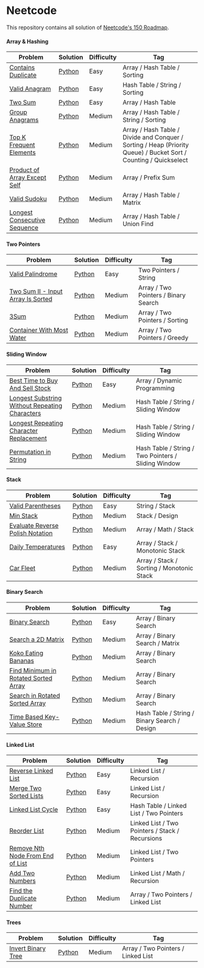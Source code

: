 # Neetcode

This repository contains all solution of [Neetcode's 150 Roadmap](https://neetcode.io/roadmap/).

#### Array & Hashing
| Problem | Solution | Difficulty | Tag |
| - | - | - | - |
| [Contains Duplicate](https://leetcode.com/problems/contains-duplicate/) | [Python](https://github.com/craftzmask/neetcode/blob/main/array_hashing/contains_duplicate.py) | Easy | Array / Hash Table / Sorting |
| [Valid Anagram](https://leetcode.com/problems/valid-anagram/) | [Python](https://github.com/craftzmask/neetcode/blob/main/array_hashing/valid_anagram.py) | Easy | Hash Table / String / Sorting |
| [Two Sum](https://leetcode.com/problems/two-sum/) | [Python](https://github.com/craftzmask/neetcode/blob/main/array_hashing/two_sum.py) | Easy | Array / Hash Table |
| [Group Anagrams](https://leetcode.com/problems/group-anagrams/) | [Python](https://github.com/craftzmask/neetcode/blob/main/array_hashing/group_anagrams.py) | Medium | Array / Hash Table / String / Sorting |
| [Top K Frequent Elements](https://leetcode.com/problems/top-k-frequent-elements/) | [Python](https://github.com/craftzmask/neetcode/blob/main/array_hashing/top_k_frequent_elements.py) | Medium | Array / Hash Table / Divide and Conquer / Sorting / Heap (Priority Queue) / Bucket Sort / Counting / Quickselect |
| [Product of Array Except Self](https://leetcode.com/problems/product-of-array-except-self/) | [Python](https://github.com/craftzmask/neetcode/blob/main/array_hashing/product_of_array_except_self.py) | Medium | Array / Prefix Sum |
| [Valid Sudoku](https://leetcode.com/problems/valid-sudoku/) | [Python](https://github.com/craftzmask/neetcode/blob/main/array_hashing/valid_sudoku.py) | Medium | Array / Hash Table / Matrix |
| [Longest Consecutive Sequence](https://leetcode.com/problems/longest-consecutive-sequence/) | [Python](https://github.com/craftzmask/neetcode/blob/main/array_hashing/longest_consecutive_sequence.py) | Medium | Array / Hash Table / Union Find |

#### Two Pointers
| Problem | Solution | Difficulty | Tag |
| - | - | - | - |
| [Valid Palindrome](https://leetcode.com/problems/valid-palindrome/) | [Python](https://github.com/craftzmask/neetcode/blob/main/two_pointers/valid_palindrome.py) | Easy | Two Pointers / String |
| [Two Sum II - Input Array Is Sorted](https://leetcode.com/problems/two-sum-ii-input-array-is-sorted/) | [Python](https://github.com/craftzmask/neetcode/blob/main/two_pointers/two_sum_ii_input_array_is_sorted.py) | Medium | Array / Two Pointers / Binary Search |
| [3Sum](https://leetcode.com/problems/3sum/) | [Python](https://github.com/craftzmask/neetcode/blob/main/two_pointers/3_sum.py) | Medium | Array / Two Pointers / Sorting |
| [Container With Most Water](https://leetcode.com/problems/container-with-most-water/) | [Python](https://github.com/craftzmask/neetcode/blob/main/two_pointers/container_with_most_water.py) | Medium | Array / Two Pointers / Greedy |

#### Sliding Window
| Problem | Solution | Difficulty | Tag |
| - | - | - | - |
| [Best Time to Buy And Sell Stock](https://leetcode.com/problems/best-time-to-buy-and-sell-stock/) | [Python](https://github.com/craftzmask/neetcode/blob/main/sliding_window/best_time_to_buy_and_sell_stock.py) | Easy | Array / Dynamic Programming |
| [Longest Substring Without Repeating Characters](https://leetcode.com/problems/longest-substring-without-repeating-characters/) | [Python](https://github.com/craftzmask/neetcode/blob/main/sliding_window/longest_substring_without_repeating_characters.py) | Medium | Hash Table / String / Sliding Window |
| [Longest Repeating Character Replacement](https://leetcode.com/problems/longest-repeating-character-replacement/) | [Python](https://github.com/craftzmask/neetcode/blob/main/sliding_window/longest_repeating_character_replacement.py) | Medium | Hash Table / String / Sliding Window |
| [Permutation in String](https://leetcode.com/problems/permutation-in-string/) | [Python](https://github.com/craftzmask/neetcode/blob/main/sliding_window/permutation_in_string.py) | Medium | Hash Table / String / Two Pointers / Sliding Window |

#### Stack
| Problem | Solution | Difficulty | Tag |
| - | - | - | - |
| [Valid Parentheses](https://leetcode.com/problems/valid-parentheses/) | [Python](https://github.com/craftzmask/neetcode/blob/main/stack/valid_parentheses.py) | Easy | String / Stack |
| [Min Stack](https://leetcode.com/problems/min-stack/) | [Python](https://github.com/craftzmask/neetcode/blob/main/stack/min_stack.py) | Medium | Stack / Design |
| [Evaluate Reverse Polish Notation](https://leetcode.com/problems/evaluate-reverse-polish-notation/) | [Python](https://github.com/craftzmask/neetcode/blob/main/stack/evaluate_reverse_polish_notation.py) | Medium | Array / Math / Stack |
| [Daily Temperatures](https://leetcode.com/problems/daily-temperatures/) | [Python](https://github.com/craftzmask/neetcode/blob/main/stack/daily_temperatures.py) | Easy | Array / Stack / Monotonic Stack |
| [Car Fleet](https://leetcode.com/problems/car-fleet/) | [Python](https://github.com/craftzmask/neetcode/blob/main/stack/car_fleet.py) | Medium | Array / Stack / Sorting / Monotonic Stack |

#### Binary Search
| Problem | Solution | Difficulty | Tag |
| - | - | - | - |
| [Binary Search](https://leetcode.com/problems/binary-search/) | [Python](https://github.com/craftzmask/neetcode/blob/main/binary_search/binary_search.py) | Easy | Array / Binary Search |
| [Search a 2D Matrix](https://leetcode.com/problems/search-a-2d-matrix/) | [Python](https://github.com/craftzmask/neetcode/blob/main/binary_search/search_a_2d_matrix.py) | Medium | Array / Binary Search / Matrix |
| [Koko Eating Bananas](https://leetcode.com/problems/koko-eating-bananas/) | [Python](https://github.com/craftzmask/neetcode/blob/main/binary_search/koko_eating_bananas.py) | Medium | Array / Binary Search |
| [Find Minimum in Rotated Sorted Array](https://leetcode.com/problems/find-minimum-in-rotated-sorted-array/) | [Python](https://github.com/craftzmask/neetcode/blob/main/binary_search/find_minimum_in_rotated_sorted_array.py) | Medium | Array / Binary Search |
| [Search in Rotated Sorted Array](https://leetcode.com/problems/search-in-rotated-sorted-array/) | [Python](https://github.com/craftzmask/neetcode/blob/main/binary_search/search_in_rotated_sorted_array.py) | Medium | Array / Binary Search |
| [Time Based Key-Value Store](https://leetcode.com/problems/time-based-key-value-store/) | [Python](https://github.com/craftzmask/neetcode/blob/main/binary_search/time_based_key_value_store.py) | Medium | Hash Table / String / Binary Search / Design |

#### Linked List
| Problem | Solution | Difficulty | Tag |
| - | - | - | - |
| [Reverse Linked List](https://leetcode.com/problems/reverse-linked-list/) | [Python](https://github.com/craftzmask/neetcode/blob/main/linked_list/reverse_linked_list.py) | Easy | Linked List / Recursion |
| [Merge Two Sorted Lists](https://leetcode.com/problems/merge-two-sorted-lists/) | [Python](https://github.com/craftzmask/neetcode/blob/main/linked_list/merge_two_sorted_lists.py) | Easy | Linked List / Recursion |
| [Linked List Cycle](https://leetcode.com/problems/linked-list-cycle/) | [Python](https://github.com/craftzmask/neetcode/blob/main/linked_list/linked_list_cycle.py) | Easy | Hash Table / Linked List / Two Pointers |
| [Reorder List](https://leetcode.com/problems/reorder-list/) | [Python](https://github.com/craftzmask/neetcode/blob/main/linked_list/reorder_list.py) | Medium | Linked List / Two Pointers / Stack / Recursions |
| [Remove Nth Node From End of List](https://leetcode.com/problems/remove-nth-node-from-end-of-list/) | [Python](https://github.com/craftzmask/neetcode/blob/main/linked_list/remove_nth_node_from_end_of_list.py) | Medium | Linked List / Two Pointers |
| [Add Two Numbers](https://leetcode.com/problems/add-two-numbers/) | [Python](https://github.com/craftzmask/neetcode/blob/main/linked_list/add_two_numbers.py) | Medium | Linked List / Math / Recursion |
| [Find the Duplicate Number](https://leetcode.com/problems/find-the-duplicate-number/) | [Python](https://github.com/craftzmask/neetcode/blob/main/linked_list/find_the_duplicate_number.py) | Medium | Array / Two Pointers / Linked List |

#### Trees
| Problem | Solution | Difficulty | Tag |
| - | - | - | - |
| [Invert Binary Tree](https://leetcode.com/problems/invert-binary-tree/) | [Python](https://github.com/craftzmask/neetcode/blob/main/trees/invert_binary_tree.py) | Medium | Array / Two Pointers / Linked List |